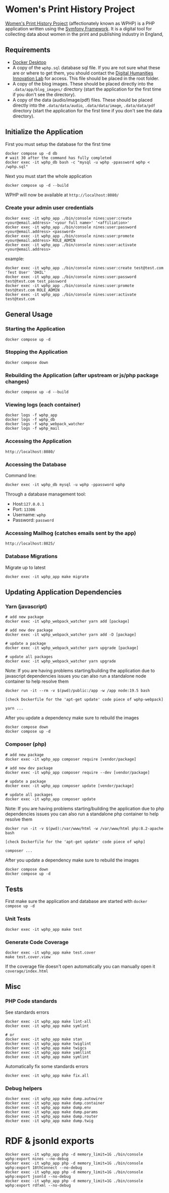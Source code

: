 # Women's Print History Project

[Women's Print History Project](https://womensprinthistoryproject.com/) (affectionately known as WPHP) is a PHP application written using the [Symfony Framework](https://symfony.com/). It is a digital tool for collecting data about women in the print and publishing industry in England,

## Requirements

- [Docker Desktop](https://www.docker.com/products/docker-desktop/)
- A copy of the `wphp.sql` database sql file. If you are not sure what these are or where to get them, you should contact the [Digital Humanities Innovation Lab](mailto:dhil@sfu.ca) for access. This file should be placed in the root folder.
- A copy of the blog images. These should be placed directly into the `.data/app/blog_images/` directory (start the application for the first time if you don't see the directory).
- A copy of the data (audio/image/pdf) files. These should be placed directly into the `.data/data/audio`,  `.data/data/image`,  `.data/data/pdf` directory (start the application for the first time if you don't see the data directory).

## Initialize the Application

First you must setup the database for the first time

    docker compose up -d db
    # wait 30 after the command has fully completed
    docker exec -it wphp_db bash -c "mysql -u wphp -ppassword wphp < /wphp.sql"

Next you must start the whole application

    docker compose up -d --build

WPHP will now be available at `http://localhost:8080/`

### Create your admin user credentials

    docker exec -it wphp_app ./bin/console nines:user:create <your@email.address> '<your full name>' '<affiliation>'
    docker exec -it wphp_app ./bin/console nines:user:password <your@email.address> <password>
    docker exec -it wphp_app ./bin/console nines:user:promote <your@email.address> ROLE_ADMIN
    docker exec -it wphp_app ./bin/console nines:user:activate <your@email.address>

example:

    docker exec -it wphp_app ./bin/console nines:user:create test@test.com 'Test User' 'DHIL'
    docker exec -it wphp_app ./bin/console nines:user:password test@test.com test_password
    docker exec -it wphp_app ./bin/console nines:user:promote test@test.com ROLE_ADMIN
    docker exec -it wphp_app ./bin/console nines:user:activate test@test.com

## General Usage

### Starting the Application

    docker compose up -d

### Stopping the Application

    docker compose down

### Rebuilding the Application (after upstream or js/php package changes)

    docker compose up -d --build

### Viewing logs (each container)

    docker logs -f wphp_app
    docker logs -f wphp_db
    docker logs -f wphp_webpack_watcher
    docker logs -f wphp_mail

### Accessing the Application

    http://localhost:8080/

### Accessing the Database

Command line:

    docker exec -it wphp_db mysql -u wphp -ppassword wphp

Through a database management tool:
- Host:`127.0.0.1`
- Port: `13306`
- Username: `wphp`
- Password: `password`

### Accessing Mailhog (catches emails sent by the app)

    http://localhost:8025/

### Database Migrations

Migrate up to latest

    docker exec -it wphp_app make migrate

## Updating Application Dependencies

### Yarn (javascript)

    # add new package
    docker exec -it wphp_webpack_watcher yarn add [package]

    # add new dev package
    docker exec -it wphp_webpack_watcher yarn add -D [package]

    # update a package
    docker exec -it wphp_webpack_watcher yarn upgrade [package]

    # update all packages
    docker exec -it wphp_webpack_watcher yarn upgrade

Note: If you are having problems starting/building the application due to javascript dependencies issues you can also run a standalone node container to help resolve them

    docker run -it --rm -v $(pwd)/public:/app -w /app node:19.5 bash

    [check Dockerfile for the 'apt-get update' code piece of wphp-webpack]

    yarn ...

After you update a dependency make sure to rebuild the images

    docker compose down
    docker compose up -d

### Composer (php)

    # add new package
    docker exec -it wphp_app composer require [vendor/package]

    # add new dev package
    docker exec -it wphp_app composer require --dev [vendor/package]

    # update a package
    docker exec -it wphp_app composer update [vendor/package]

    # update all packages
    docker exec -it wphp_app composer update

Note: If you are having problems starting/building the application due to php dependencies issues you can also run a standalone php container to help resolve them

    docker run -it -v $(pwd):/var/www/html -w /var/www/html php:8.2-apache bash

    [check Dockerfile for the 'apt-get update' code piece of wphp]

    composer ...

After you update a dependency make sure to rebuild the images

    docker compose down
    docker compose up -d

## Tests

First make sure the application and database are started with `docker compose up -d`

### Unit Tests

    docker exec -it wphp_app make test

### Generate Code Coverage

    docker exec -it wphp_app make test.cover
    make test.cover.view

If the coverage file doesn't open automatically you can manually open it `coverage/index.html`

## Misc

### PHP Code standards

See standards errors

    docker exec -it wphp_app make lint-all
    docker exec -it wphp_app make symlint

    # or
    docker exec -it wphp_app make stan
    docker exec -it wphp_app make twiglint
    docker exec -it wphp_app make twigcs
    docker exec -it wphp_app make yamllint
    docker exec -it wphp_app make symlint


Automatically fix some standards errors

    docker exec -it wphp_app make fix.all

### Debug helpers

    docker exec -it wphp_app make dump.autowire
    docker exec -it wphp_app make dump.container
    docker exec -it wphp_app make dump.env
    docker exec -it wphp_app make dump.params
    docker exec -it wphp_app make dump.router
    docker exec -it wphp_app make dump.twig

# RDF & jsonld exports

    docker exec -it wphp_app php -d memory_limit=1G ./bin/console wphp:export nines --no-debug
    docker exec -it wphp_app php -d memory_limit=1G ./bin/console wphp:export 18thConnect --no-debug
    docker exec -it wphp_app php -d memory_limit=1G ./bin/console wphp:export jsonld --no-debug
    docker exec -it wphp_app php -d memory_limit=1G ./bin/console wphp:export rdfxml --no-debug